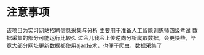 # 注意事项
该项目为实习网站招聘信息采集与分析
主要用于准备人工智能训练师四级考试
数据采集的部分可能运行比较久
过会儿我会上传逆向分析爬取数据，会更快些，毕竟大部分网址更新数据都使用ajax技术，也便于爬虫，数据采集了
